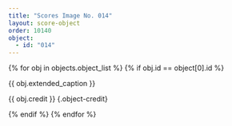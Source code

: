 ```yaml
---
title: "Scores Image No. 014"
layout: score-object
order: 10140
object:
  - id: "014"
---
```


{% for obj in objects.object_list %}
{% if obj.id == object[0].id %}

{{ obj.extended_caption }}

{{ obj.credit }} {.object-credit}

{% endif %}
{% endfor %}
